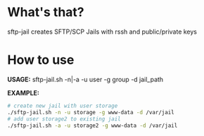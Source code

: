 # What's that?

sftp-jail creates SFTP/SCP Jails with rssh and public/private keys

# How to use
**USAGE:** sftp-jail.sh -n|-a -u user -g group -d jail_path

**EXAMPLE:**
```bash
# create new jail with user storage
./sftp-jail.sh -n -u storage -g www-data -d /var/jail
# add user storage2 to existing jail
./sftp-jail.sh -a -u storage2 -g www-data -d /var/jail
```

